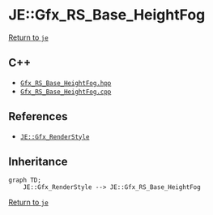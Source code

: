 # JE::Gfx_RS_Base_HeightFog

[Return to `je`](/docs/je.md)

## C++

- [`Gfx_RS_Base_HeightFog.hpp`](/src/je/Gfx_RS_Base_HeightFog.hpp)
- [`Gfx_RS_Base_HeightFog.cpp`](/src/je/Gfx_RS_Base_HeightFog.cpp)

## References

- [`JE::Gfx_RenderStyle`](/docs/je/Gfx_RenderStyle.md)

## Inheritance

```mermaid
graph TD;
    JE::Gfx_RenderStyle --> JE::Gfx_RS_Base_HeightFog
```

[Return to `je`](/docs/je.md)